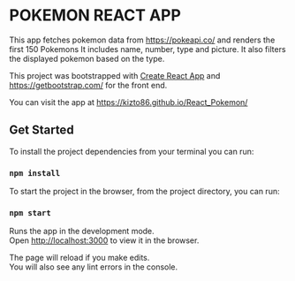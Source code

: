 # POKEMON REACT APP

This app fetches pokemon data from https://pokeapi.co/ and renders the first 150 Pokemons
It includes name, number, type and picture. It also filters the displayed pokemon based on the type.

This project was bootstrapped with [Create React App](https://github.com/facebook/create-react-app)
and https://getbootstrap.com/ for the front end.

You can visit the app at https://kizto86.github.io/React_Pokemon/

## Get Started

To install the project dependencies from your terminal you can run:

### `npm install`

To start the project in the browser, from the project directory, you can run:

### `npm start`

Runs the app in the development mode.<br />
Open [http://localhost:3000](http://localhost:3000) to view it in the browser.

The page will reload if you make edits.<br />
You will also see any lint errors in the console.
